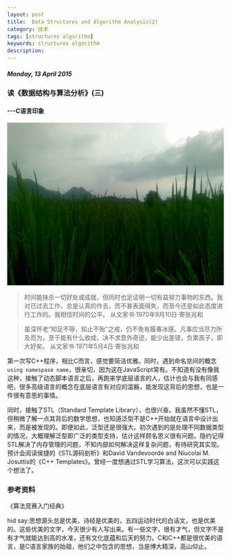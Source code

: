 ```yaml
---
layout: post
title:  Data Structures and Algorithm Analysis(2)
category: 技术
tags: [structures algorithm]
keywords: structures algorithm 
description: 
---
```


##### Monday, 13 April 2015

### 读《数据结构与算法分析》(三)

#### ---C语言印象

![风景](/../../assets/img/tech/2015/home.jpg)

> 时间能抹杀一切好处或成就，但同时也足证明一切有益努力事物的东西。我对已过去工作，总是认真的作去，而不甚表面得失，而至今还是如此态度进行工作的。我相信时间的公平。
从文家书·1970年9月10日·寄张兆和

> 虽深怀老“知足不辱，知止不殆”之戒，仍不免有履春冰感。凡事应当尽力所及而为，至于能有什么收成，决不求意外奇迹，能少出差错，负累孩子，即大好矣。
从文家书·1971年5月4日·寄张兆和

第一次写C++程序，相比C而言，感觉要简洁优雅。同时，遇到命名空间的概念`using namespase name`，很亲切，因为这在JavaScript常有。不知道有没有像我这种，接触了动态脚本语言之后，再跑来学底层语言的人，估计也会与我有同感吧，很多高级语言的概念在底层语言有对应的滥觞，能发现这背后的思想，也是一件很有意思的事情。

同时，接触了STL（Standard Template Library），也很兴奋。我虽然不懂STL，但稍微了解一点其背后的数学思想，也知道泛型不是C++开始就在语言中设计出来，而是被发现的。即便如此，泛型还是很强大。初次遇到的是处理不同数据类型的情况，大概理解泛型即广泛的类型支持，估计这样顾名思义很有问题。隐约记得STL解决了内存管理的问题，不知内部如何解决这样复杂问题，有待研究其实现。预计会阅读侯捷的《STL源码剖析》和David Vandevoorde and Niucolai M. Josuttis的《C++ Templates》。曾经一度想通过STL学习算法，这次可以实践这个想法了。


### 参考资料
《算法竞赛入门经典》

hid say:思想源头总是优美，诗经是优美的，五四运动时代的白话文，也是优美的。这些优美的文字，今天很少有人写出来。有一些文字，很有才气，但文字不是有才气就能达到高的水准，还有文化底蕴和后天的努力。C和C++都是很优美的语言，是C语言家族的始祖，他们之中包含的思想，当是博大精深，高山仰止。

